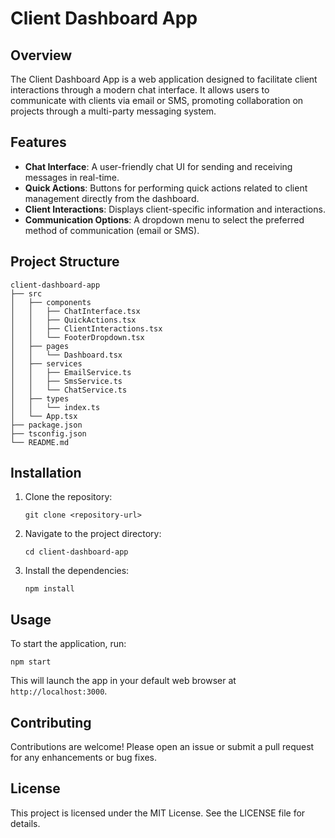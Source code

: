 # Client Dashboard App

## Overview
The Client Dashboard App is a web application designed to facilitate client interactions through a modern chat interface. It allows users to communicate with clients via email or SMS, promoting collaboration on projects through a multi-party messaging system.

## Features
- **Chat Interface**: A user-friendly chat UI for sending and receiving messages in real-time.
- **Quick Actions**: Buttons for performing quick actions related to client management directly from the dashboard.
- **Client Interactions**: Displays client-specific information and interactions.
- **Communication Options**: A dropdown menu to select the preferred method of communication (email or SMS).

## Project Structure
```
client-dashboard-app
├── src
│   ├── components
│   │   ├── ChatInterface.tsx
│   │   ├── QuickActions.tsx
│   │   ├── ClientInteractions.tsx
│   │   └── FooterDropdown.tsx
│   ├── pages
│   │   └── Dashboard.tsx
│   ├── services
│   │   ├── EmailService.ts
│   │   ├── SmsService.ts
│   │   └── ChatService.ts
│   ├── types
│   │   └── index.ts
│   └── App.tsx
├── package.json
├── tsconfig.json
└── README.md
```

## Installation
1. Clone the repository:
   ```
   git clone <repository-url>
   ```
2. Navigate to the project directory:
   ```
   cd client-dashboard-app
   ```
3. Install the dependencies:
   ```
   npm install
   ```

## Usage
To start the application, run:
```
npm start
```
This will launch the app in your default web browser at `http://localhost:3000`.

## Contributing
Contributions are welcome! Please open an issue or submit a pull request for any enhancements or bug fixes.

## License
This project is licensed under the MIT License. See the LICENSE file for details.
